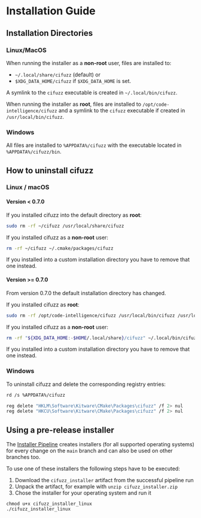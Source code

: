 # Installation Guide

## Installation Directories

### Linux/MacOS

When running the installer as a **non-root** user, files are installed to:

- `~/.local/share/cifuzz` (default) or
- `$XDG_DATA_HOME/cifuzz` if `$XDG_DATA_HOME` is set.

A symlink to the `cifuzz` executable is created in `~/.local/bin/cifuzz`.

When running the installer as **root**, files are installed to
`/opt/code-intelligence/cifuzz` and a symlink to the `cifuzz` executable
if created in `/usr/local/bin/cifuzz`.

### Windows

All files are installed to `%APPDATA%/cifuzz` with the executable located
in `%APPDATA%/cifuzz/bin`.

## How to uninstall cifuzz

### Linux / macOS

#### Version < 0.7.0

If you installed cifuzz into the default directory as **root**:

```bash
sudo rm -rf ~/cifuzz /usr/local/share/cifuzz
```

If you installed cifuzz as a **non-root** user:

```bash
rm -rf ~/cifuzz ~/.cmake/packages/cifuzz
```

If you installed into a custom installation directory you have to remove
that one instead.

#### Version >= 0.7.0

From version 0.7.0 the default installation directory has changed.

If you installed cifuzz as **root**:

```bash
sudo rm -rf /opt/code-intelligence/cifuzz /usr/local/bin/cifuzz /usr/local/share/cifuzz
```

If you installed cifuzz as a **non-root** user:

```bash
rm -rf "${XDG_DATA_HOME:-$HOME/.local/share}/cifuzz" ~/.local/bin/cifuzz ~/.cmake/packages/cifuzz
```

If you installed into a custom installation directory you have to remove
that one instead.

### Windows

To uninstall cifuzz and delete the corresponding registry entries:

```bash
rd /s %APPDATA%/cifuzz

reg delete "HKLM\Software\Kitware\CMake\Packages\cifuzz" /f 2> nul
reg delete "HKCU\Software\Kitware\CMake\Packages\cifuzz" /f 2> nul
```

## Using a pre-release installer

The [Installer Pipeline](https://github.com/CodeIntelligenceTesting/cifuzz/actions/workflows/pipeline_installer.yml)
creates installers (for all supported operating systems) for every
change on the `main` branch and can also be used on other branches too.

To use one of these installers the following steps have to be executed:

1. Download the `cifuzz_installer` artifact from the successful pipeline run
2. Unpack the artifact, for example with `unzip cifuzz_installer.zip`
3. Chose the installer for your operating system and run it

```
chmod u+x cifuzz_installer_linux
./cifuzz_installer_linux
```
